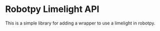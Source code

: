 # Robotpy Limelight API

This is a simple library for adding a wrapper to use a limelight in robotpy.
